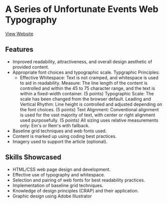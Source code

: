 # A Series of Unfortunate Events Web Typography

[View Website](https://raw.githack.com/nrosanes3/A-Series-of-Unfortunate-Events-Web-Typography/main/index.html)

## Features
* Improved readability, attractiveness, and overall design aesthetic of provided content.
* Appropriate font choices and typographic scale.
  Typgraphic Principles:
  * Effective Whitespace: Text is not cramped, and whitespace is used to aid in readability.
Measure: The line length of the content is controlled and within the 45 to 75 character range, and the text is within a fixed-width container. (5 points)
Typographic Scale: The scale has been changed from the browser default.
Leading and Vertical Rhythm: Line height is controlled and adjusted depending on the font choices. (5 points)
Text Alignment: Conventional alignment is used for the vast majority of text, with center or right alignment used purposefully. (5 points)
All sizing uses relative measurements only: Em's or Rem's with fallback.
* Baseline grid techniques and web fonts used.
* Content is marked up using coding best practices.
* Imagery used to support the article (optional).

## Skills Showcased
* HTML/CSS web page design and development.
* Effective use of typography and whitespace.
* Selection and pairing of web fonts for best readability practices.
* Implementation of baseline grid techniques.
* Knowledge of design principles (CRAP) and their application.
* Graphic design using Adobe Illustrator
